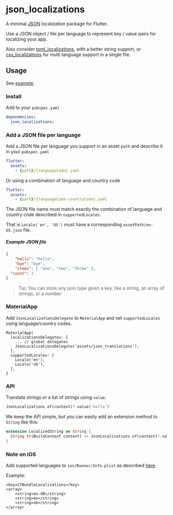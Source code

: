 # json_localizations

A minimal [JSON](https://en.wikipedia.org/wiki/JSON) localization package for Flutter.

Use a JSON object / file per language to represent key / value pairs for localizing your app.

Also consider [toml_localizations](https://github.com/erf/toml_localizations), with a better string support, or [csv_localizations](https://github.com/erf/csv_localizations) for multi language support in a single file.

## Usage

See [example](example).

### Install

Add to your `pubspec.yaml`

```yaml
dependencies:
  json_localizations:
```

### Add a JSON file per language

Add a JSON file per language you support in an asset `path` and describe it in your `pubspec.yaml`

```yaml
flutter:
  assets:
    - {path}/{languageCode}.yaml
```

Or using a combination of language and country code

```yaml
flutter:
  assets:
    - {path}/{languageCode-countryCode}.yaml
```


The JSON file name must match exactly the combination of language and country code described in `supportedLocales`.

That is `Locale('en', 'US')` must have a corresponding `assetPath/en-US.json` file.


##### Example JSON file

```json
{
	"hello": "hello",
	"bye": "bye",
	"items": [ "one", "two", "three" ],
  "count": 1
}
```

> Tip: You can store any json type given a key, like a string, an array of strings, or a number

### MaterialApp

Add `JsonLocalizationsDelegate` to `MaterialApp` and set `supportedLocales` using language/country codes.

```
MaterialApp(
  localizationsDelegates: [
    ... // global delegates
    JsonLocalizationsDelegate('assets/json_translations'),
  ],
  supportedLocales: [
    Locale('en'),
    Locale('nb'),
  ],
}

```

### API

Translate strings or a list of strings using `value`:

```dart
JsonLocalizations.of(context)?.value('hello')
```

We keep the API simple, but you can easily add an extension method to `String` like this:

```dart
extension LocalizedString on String {
  String tr(BuildContext context) => JsonLocalizations.of(context)!.value(this);
}
```

### Note on **iOS**

Add supported languages to `ios/Runner/Info.plist` as described 
[here](https://flutter.dev/docs/development/accessibility-and-localization/internationalization#specifying-supportedlocales).

Example:

```
<key>CFBundleLocalizations</key>
<array>
	<string>en-GB</string>
	<string>en</string>
	<string>nb</string>
</array>
```
